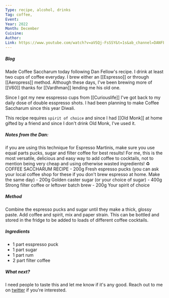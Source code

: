 ```yaml
---
Type: recipe, alcohol, drinks
Tag: coffee,
Event: 
Year: 2022
Month: December
Cuisine: 
Author: 
Link: https://www.youtube.com/watch?v=aVSQj-FsSSY&t=1s&ab_channel=DANFELLOWScoffee%2Bcocktails
---
```




##### Blog
Made Coffee Saccharum today following Dan Fellow's recipe. I drink at least two cups of coffee everyday. I brew either an [[Espresso]] or through [[Aeropress]] method. Although these days, I've been brewing more of [[V60]] thanks for [[Vardhman]] lending me his old one.

Since I got my new esspresso cups from [[Curiouslife]] I've got back to my daily dose of double esspresso shots. I had been planning to make Coffee Saccharum since this year Diwali. 

This recipe requires `spirit of choice` and since I had [[Old Monk]] at home gifted by a friend and since I don't drink Old Monk, I've used it.

##### Notes from the Dan: 
if you are using this technique for Espresso Martinis, make sure you use equal parts pucks, sugar and filter coffee for best results! For me, this is the most versatile, delicious and easy way to add coffee to cocktails, not to mention being very cheap and using otherwise wasted ingredients! ♻️ 
COFFEE SACCHARUM RECIPE - 200g Fresh espresso pucks (you can ask your local coffee shop for these if you don't brew espresso at home. Make the same day) - 200g Golden caster sugar (or your choice of sugar) - 400g Strong filter coffee or leftover batch brew - 200g Your spirit of choice 


##### Method 
Combine the espresso pucks and sugar until they make a thick, glossy paste. Add coffee and spirit, mix and paper strain. This can be bottled and stored in the fridge to be added to loads of different coffee cocktails.

##### Ingredients
- 1 part esspresso puck
- 1 part sugar
- 1 part rum
- 2 part filter coffee

##### What next?
I need people to taste this and let me know if it's any good. Reach out to me on [twitter](https://twitter.com/unitechy) if you're interested. 
